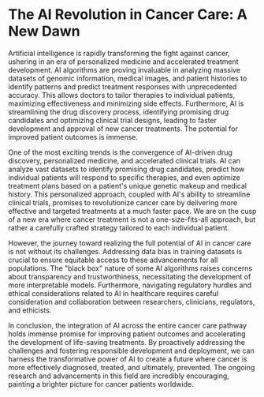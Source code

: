 # The AI Revolution in Cancer Care: A New Dawn

Artificial intelligence is rapidly transforming the fight against cancer, ushering in an era of personalized medicine and accelerated treatment development.  AI algorithms are proving invaluable in analyzing massive datasets of genomic information, medical images, and patient histories to identify patterns and predict treatment responses with unprecedented accuracy. This allows doctors to tailor therapies to individual patients, maximizing effectiveness and minimizing side effects.  Furthermore, AI is streamlining the drug discovery process, identifying promising drug candidates and optimizing clinical trial designs, leading to faster development and approval of new cancer treatments.  The potential for improved patient outcomes is immense.

One of the most exciting trends is the convergence of AI-driven drug discovery, personalized medicine, and accelerated clinical trials.  AI can analyze vast datasets to identify promising drug candidates, predict how individual patients will respond to specific therapies, and even optimize treatment plans based on a patient's unique genetic makeup and medical history. This personalized approach, coupled with AI's ability to streamline clinical trials, promises to revolutionize cancer care by delivering more effective and targeted treatments at a much faster pace.  We are on the cusp of a new era where cancer treatment is not a one-size-fits-all approach, but rather a carefully crafted strategy tailored to each individual patient.

However, the journey toward realizing the full potential of AI in cancer care is not without its challenges.  Addressing data bias in training datasets is crucial to ensure equitable access to these advancements for all populations.  The "black box" nature of some AI algorithms raises concerns about transparency and trustworthiness, necessitating the development of more interpretable models.  Furthermore, navigating regulatory hurdles and ethical considerations related to AI in healthcare requires careful consideration and collaboration between researchers, clinicians, regulators, and ethicists.

In conclusion, the integration of AI across the entire cancer care pathway holds immense promise for improving patient outcomes and accelerating the development of life-saving treatments.  By proactively addressing the challenges and fostering responsible development and deployment, we can harness the transformative power of AI to create a future where cancer is more effectively diagnosed, treated, and ultimately, prevented. The ongoing research and advancements in this field are incredibly encouraging, painting a brighter picture for cancer patients worldwide.